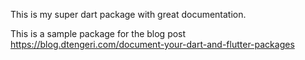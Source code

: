 This is my super dart package with great documentation.

This is a sample package for the blog post https://blog.dtengeri.com/document-your-dart-and-flutter-packages
